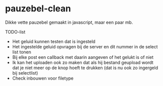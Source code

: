 # pauzebel-clean
Dikke vette pauzebel gemaakt in javascript, maar een paar mb.

TODO-list
- Het geluid kunnen testen dat is ingesteld
- Het ingestelde geluid opvragen bij de server en dit nummer in de select list tonen 
- Bij elke post een callback met daarin aangeven of het gelukt is of niet
- Ik kan het uploaden ook zo maken dat als hij bestand geupload wordt dat je niet meer op de knop hoeft te drukken (dat is nu ook zo ingergeld bij selectlist)
- Check inbouwen voor filetype
